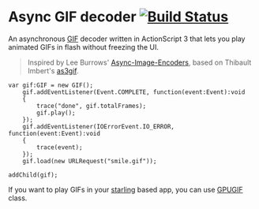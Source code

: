 # Async GIF decoder [![Build Status](https://travis-ci.org/honzabrecka/async-gif-decoder.svg?branch=master)](https://travis-ci.org/honzabrecka/async-gif-decoder)

An asynchronous [GIF](http://www.w3.org/Graphics/GIF/spec-gif89a.txt) decoder written in ActionScript 3 that lets you play animated GIFs in flash without freezing the UI.

> Inspired by Lee Burrows' [Async-Image-Encoders](https://github.com/LeeBurrows/Async-Image-Encoders), based on Thibault Imbert's [as3gif](https://code.google.com/p/as3gif/).

```as3
var gif:GIF = new GIF();
    gif.addEventListener(Event.COMPLETE, function(event:Event):void
    {
        trace("done", gif.totalFrames);
        gif.play();
    });
    gif.addEventListener(IOErrorEvent.IO_ERROR, function(event:Event):void
    {
	    trace(event);
    });
    gif.load(new URLRequest("smile.gif"));

addChild(gif);
```

If you want to play GIFs in your [starling](https://github.com/Gamua/Starling-Framework) based app, you can use [GPUGIF](https://gist.github.com/honzabrecka/da5cb37eea3d9b7c9bfc) class.